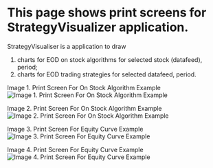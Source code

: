 # This page shows print screens for StrategyVisualizer application.

StrategyVisualiser is a application to draw 
1) charts for EOD on stock algorithms for selected stock (datafeed), period;
2) charts for EOD trading strategies for selected datafeed, period.

Image 1. Print Screen For On Stock Algorithm Example
![Image 1. Print Screen For On Stock Algorithm Example](https://github.com/sidorovis/stsc/blob/master/stsc.frontend.zozka/images/01.png)

Image 2. Print Screen For On Stock Algorithm Example
![Image 2. Print Screen For On Stock Algorithm Example](https://github.com/sidorovis/stsc/blob/master/stsc.frontend.zozka/images/02.png)

Image 3. Print Screen For Equity Curve Example
![Image 3. Print Screen For Equity Curve Example](https://github.com/sidorovis/stsc/blob/master/stsc.frontend.zozka/images/03.png)

Image 4. Print Screen For Equity Curve Example
![Image 4. Print Screen For Equity Curve Example](https://github.com/sidorovis/stsc/blob/master/stsc.frontend.zozka/images/04.png)



